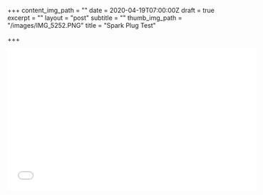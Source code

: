 +++
content_img_path = ""
date = 2020-04-19T07:00:00Z
draft = true
excerpt = ""
layout = "post"
subtitle = ""
thumb_img_path = "/images/IMG_5252.PNG"
title = "Spark Plug Test"

+++
<iframe width="560" height="315" src="[https://www.youtube.com/embed/dS2SdbxX1wM](https://www.youtube.com/embed/dS2SdbxX1wM "https://www.youtube.com/embed/dS2SdbxX1wM")" frameborder="0" allow="accelerometer; autoplay; encrypted-media; gyroscope; picture-in-picture" allowfullscreen></iframe>